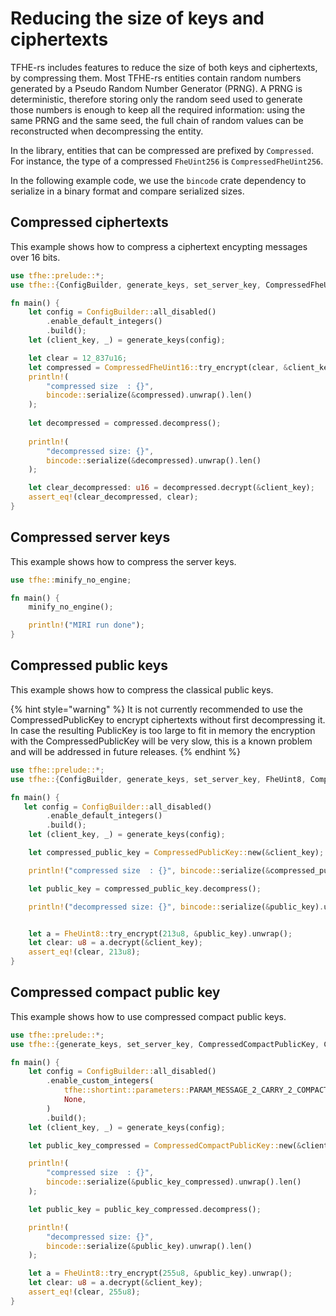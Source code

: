 # Reducing the size of keys and ciphertexts
TFHE-rs includes features to reduce the size of both keys and ciphertexts, by compressing them. Most TFHE-rs entities contain random numbers generated by a Pseudo Random Number Generator (PRNG). A PRNG is deterministic, therefore storing only the random seed used to generate those numbers is enough to keep all the required information: using the same PRNG and the same seed, the full chain of random values can be reconstructed when decompressing the entity.

In the library, entities that can be compressed are prefixed by `Compressed`. For instance, the type of a compressed `FheUint256` is `CompressedFheUint256`.

In the following example code, we use the `bincode` crate dependency to serialize in a binary format and compare serialized sizes.

## Compressed ciphertexts
This example shows how to compress a ciphertext encypting messages over 16 bits.

```Rust
use tfhe::prelude::*;
use tfhe::{ConfigBuilder, generate_keys, set_server_key, CompressedFheUint16};

fn main() {
    let config = ConfigBuilder::all_disabled()
        .enable_default_integers()
        .build();
    let (client_key, _) = generate_keys(config);

    let clear = 12_837u16;
    let compressed = CompressedFheUint16::try_encrypt(clear, &client_key).unwrap();
    println!(
        "compressed size  : {}",
        bincode::serialize(&compressed).unwrap().len()
    );
    
    let decompressed = compressed.decompress();
    
    println!(
        "decompressed size: {}",
        bincode::serialize(&decompressed).unwrap().len()
    );

    let clear_decompressed: u16 = decompressed.decrypt(&client_key);
    assert_eq!(clear_decompressed, clear);
}
```


## Compressed server keys
This example shows how to compress the server keys.

```rust
use tfhe::minify_no_engine;

fn main() {
    minify_no_engine();

    println!("MIRI run done");
}
```


## Compressed public keys
This example shows how to compress the classical public keys.

{% hint style="warning" %}
It is not currently recommended to use the CompressedPublicKey to encrypt ciphertexts without first decompressing it. In case the resulting PublicKey is too large to fit in memory the encryption with the CompressedPublicKey will be very slow, this is a known problem and will be addressed in future releases.
{% endhint %}

```Rust
use tfhe::prelude::*;
use tfhe::{ConfigBuilder, generate_keys, set_server_key, FheUint8, CompressedPublicKey};

fn main() {
   let config = ConfigBuilder::all_disabled()
        .enable_default_integers()
        .build();
    let (client_key, _) = generate_keys(config);

    let compressed_public_key = CompressedPublicKey::new(&client_key);

    println!("compressed size  : {}", bincode::serialize(&compressed_public_key).unwrap().len());

    let public_key = compressed_public_key.decompress();

    println!("decompressed size: {}", bincode::serialize(&public_key).unwrap().len());


    let a = FheUint8::try_encrypt(213u8, &public_key).unwrap();
    let clear: u8 = a.decrypt(&client_key);
    assert_eq!(clear, 213u8);
}
```


## Compressed compact public key
This example shows how to use compressed compact public keys.


```Rust
use tfhe::prelude::*;
use tfhe::{generate_keys, set_server_key, CompressedCompactPublicKey, ConfigBuilder, FheUint8};

fn main() {
    let config = ConfigBuilder::all_disabled()
        .enable_custom_integers(
            tfhe::shortint::parameters::PARAM_MESSAGE_2_CARRY_2_COMPACT_PK_KS_PBS,
            None,
        )
        .build();
    let (client_key, _) = generate_keys(config);

    let public_key_compressed = CompressedCompactPublicKey::new(&client_key);

    println!(
        "compressed size  : {}",
        bincode::serialize(&public_key_compressed).unwrap().len()
    );

    let public_key = public_key_compressed.decompress();

    println!(
        "decompressed size: {}",
        bincode::serialize(&public_key).unwrap().len()
    );

    let a = FheUint8::try_encrypt(255u8, &public_key).unwrap();
    let clear: u8 = a.decrypt(&client_key);
    assert_eq!(clear, 255u8);
}

```

